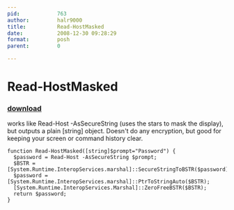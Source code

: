 ```yaml
---
pid:            763
author:         halr9000
title:          Read-HostMasked
date:           2008-12-30 09:28:29
format:         posh
parent:         0

---
```


# Read-HostMasked

### [download](Scripts\763.ps1)

works like Read-Host -AsSecureString (uses the stars to mask the display), but outputs a plain [string] object. Doesn't do any encryption, but good for keeping your screen or command history clear.

```posh
function Read-HostMasked([string]$prompt="Password") {
  $password = Read-Host -AsSecureString $prompt; 
  $BSTR = [System.Runtime.InteropServices.marshal]::SecureStringToBSTR($password);
  $password = [System.Runtime.InteropServices.marshal]::PtrToStringAuto($BSTR);
  [System.Runtime.InteropServices.Marshal]::ZeroFreeBSTR($BSTR);
  return $password;
}


```
